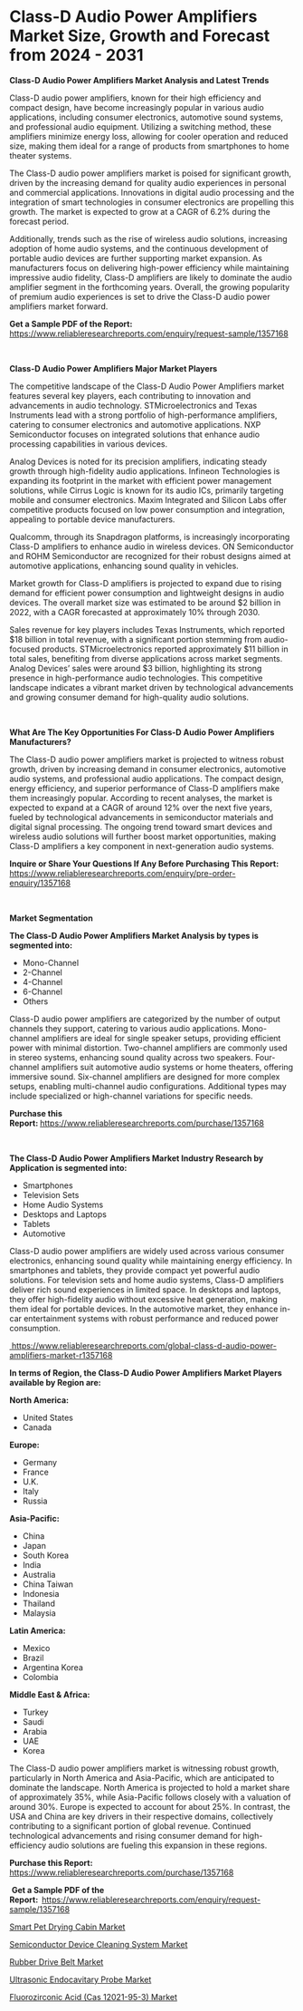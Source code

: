<p><h1>Class-D Audio Power Amplifiers Market Size, Growth and Forecast from 2024 - 2031</h1></p><p><strong>Class-D Audio Power Amplifiers Market Analysis and Latest Trends</strong></p>
<p><p>Class-D audio power amplifiers, known for their high efficiency and compact design, have become increasingly popular in various audio applications, including consumer electronics, automotive sound systems, and professional audio equipment. Utilizing a switching method, these amplifiers minimize energy loss, allowing for cooler operation and reduced size, making them ideal for a range of products from smartphones to home theater systems.</p><p>The Class-D audio power amplifiers market is poised for significant growth, driven by the increasing demand for quality audio experiences in personal and commercial applications. Innovations in digital audio processing and the integration of smart technologies in consumer electronics are propelling this growth. The market is expected to grow at a CAGR of 6.2% during the forecast period. </p><p>Additionally, trends such as the rise of wireless audio solutions, increasing adoption of home audio systems, and the continuous development of portable audio devices are further supporting market expansion. As manufacturers focus on delivering high-power efficiency while maintaining impressive audio fidelity, Class-D amplifiers are likely to dominate the audio amplifier segment in the forthcoming years. Overall, the growing popularity of premium audio experiences is set to drive the Class-D audio power amplifiers market forward.</p></p>
<p><strong>Get a Sample PDF of the Report:&nbsp;</strong> <a href="https://www.reliableresearchreports.com/enquiry/request-sample/1357168?utm_campaign=28&utm_medium=2&utm_source=Github&utm_content=ia&utm_term=05122024&utm_id=class-d-audio-power-amplifiers">https://www.reliableresearchreports.com/enquiry/request-sample/1357168</a></p>
<p>&nbsp;</p>
<p><strong>Class-D Audio Power Amplifiers Major Market Players</strong></p>
<p><p>The competitive landscape of the Class-D Audio Power Amplifiers market features several key players, each contributing to innovation and advancements in audio technology. STMicroelectronics and Texas Instruments lead with a strong portfolio of high-performance amplifiers, catering to consumer electronics and automotive applications. NXP Semiconductor focuses on integrated solutions that enhance audio processing capabilities in various devices.</p><p>Analog Devices is noted for its precision amplifiers, indicating steady growth through high-fidelity audio applications. Infineon Technologies is expanding its footprint in the market with efficient power management solutions, while Cirrus Logic is known for its audio ICs, primarily targeting mobile and consumer electronics. Maxim Integrated and Silicon Labs offer competitive products focused on low power consumption and integration, appealing to portable device manufacturers.</p><p>Qualcomm, through its Snapdragon platforms, is increasingly incorporating Class-D amplifiers to enhance audio in wireless devices. ON Semiconductor and ROHM Semiconductor are recognized for their robust designs aimed at automotive applications, enhancing sound quality in vehicles.</p><p>Market growth for Class-D amplifiers is projected to expand due to rising demand for efficient power consumption and lightweight designs in audio devices. The overall market size was estimated to be around $2 billion in 2022, with a CAGR forecasted at approximately 10% through 2030.</p><p>Sales revenue for key players includes Texas Instruments, which reported $18 billion in total revenue, with a significant portion stemming from audio-focused products. STMicroelectronics reported approximately $11 billion in total sales, benefiting from diverse applications across market segments. Analog Devices’ sales were around $3 billion, highlighting its strong presence in high-performance audio technologies. This competitive landscape indicates a vibrant market driven by technological advancements and growing consumer demand for high-quality audio solutions.</p></p>
<p>&nbsp;</p>
<p><strong>What Are The Key Opportunities For Class-D Audio Power Amplifiers Manufacturers?</strong></p>
<p><p>The Class-D audio power amplifiers market is projected to witness robust growth, driven by increasing demand in consumer electronics, automotive audio systems, and professional audio applications. The compact design, energy efficiency, and superior performance of Class-D amplifiers make them increasingly popular. According to recent analyses, the market is expected to expand at a CAGR of around 12% over the next five years, fueled by technological advancements in semiconductor materials and digital signal processing. The ongoing trend toward smart devices and wireless audio solutions will further boost market opportunities, making Class-D amplifiers a key component in next-generation audio systems.</p></p>
<p><strong>Inquire or Share Your Questions If Any Before Purchasing This Report:</strong> <a href="https://www.reliableresearchreports.com/enquiry/pre-order-enquiry/1357168?utm_campaign=28&utm_medium=2&utm_source=Github&utm_content=ia&utm_term=05122024&utm_id=class-d-audio-power-amplifiers">https://www.reliableresearchreports.com/enquiry/pre-order-enquiry/1357168</a></p>
<p>&nbsp;</p>
<p><strong>Market Segmentation</strong></p>
<p><strong>The Class-D Audio Power Amplifiers Market Analysis by types is segmented into:</strong></p>
<p><ul><li>Mono-Channel</li><li>2-Channel</li><li>4-Channel</li><li>6-Channel</li><li>Others</li></ul></p>
<p><p>Class-D audio power amplifiers are categorized by the number of output channels they support, catering to various audio applications. Mono-channel amplifiers are ideal for single speaker setups, providing efficient power with minimal distortion. Two-channel amplifiers are commonly used in stereo systems, enhancing sound quality across two speakers. Four-channel amplifiers suit automotive audio systems or home theaters, offering immersive sound. Six-channel amplifiers are designed for more complex setups, enabling multi-channel audio configurations. Additional types may include specialized or high-channel variations for specific needs.</p></p>
<p><strong>Purchase this Report:&nbsp;</strong><a href="https://www.reliableresearchreports.com/purchase/1357168?utm_campaign=28&utm_medium=2&utm_source=Github&utm_content=ia&utm_term=05122024&utm_id=class-d-audio-power-amplifiers">https://www.reliableresearchreports.com/purchase/1357168</a></p>
<p>&nbsp;</p>
<p><strong>The Class-D Audio Power Amplifiers Market Industry Research by Application is segmented into:</strong></p>
<p><ul><li>Smartphones</li><li>Television Sets</li><li>Home Audio Systems</li><li>Desktops and Laptops</li><li>Tablets</li><li>Automotive</li></ul></p>
<p><p>Class-D audio power amplifiers are widely used across various consumer electronics, enhancing sound quality while maintaining energy efficiency. In smartphones and tablets, they provide compact yet powerful audio solutions. For television sets and home audio systems, Class-D amplifiers deliver rich sound experiences in limited space. In desktops and laptops, they offer high-fidelity audio without excessive heat generation, making them ideal for portable devices. In the automotive market, they enhance in-car entertainment systems with robust performance and reduced power consumption.</p></p>
<p><a href="https://www.reliableresearchreports.com/global-class-d-audio-power-amplifiers-market-r1357168?utm_campaign=28&utm_medium=2&utm_source=Github&utm_content=ia&utm_term=05122024&utm_id=class-d-audio-power-amplifiers">&nbsp;https://www.reliableresearchreports.com/global-class-d-audio-power-amplifiers-market-r1357168</a></p>
<p><strong>In terms of Region, the Class-D Audio Power Amplifiers Market Players available by Region are:</strong></p>
<p>
    <p> <strong> North America: </strong>
        <ul>
            <li>United States</li>
            <li>Canada</li>
        </ul>
        </p> 
    <p> <strong> Europe: </strong>
        <ul>
            <li>Germany</li>
            <li>France</li>
            <li>U.K.</li>
            <li>Italy</li>
            <li>Russia</li>
        </ul>
        </p> 
    <p> <strong> Asia-Pacific: </strong>
        <ul>
            <li>China</li>
            <li>Japan</li>
            <li>South Korea</li>
            <li>India</li>
            <li>Australia</li>
            <li>China Taiwan</li>
            <li>Indonesia</li>
            <li>Thailand</li>
            <li>Malaysia</li>
        </ul>
        </p> 
    <p> <strong> Latin America: </strong>
        <ul>
            <li>Mexico</li>
            <li>Brazil</li>
            <li>Argentina Korea</li>
            <li>Colombia</li>
        </ul>
        </p> 
    <p> <strong> Middle East & Africa: </strong>
        <ul>
            <li>Turkey</li>
            <li>Saudi</li>
            <li>Arabia</li>
            <li>UAE</li>
            <li>Korea</li>
        </ul>
    </p>
    </p>
<p><p>The Class-D audio power amplifiers market is witnessing robust growth, particularly in North America and Asia-Pacific, which are anticipated to dominate the landscape. North America is projected to hold a market share of approximately 35%, while Asia-Pacific follows closely with a valuation of around 30%. Europe is expected to account for about 25%. In contrast, the USA and China are key drivers in their respective domains, collectively contributing to a significant portion of global revenue. Continued technological advancements and rising consumer demand for high-efficiency audio solutions are fueling this expansion in these regions.</p></p>
<p><strong>Purchase this Report: </strong><a href="https://www.reliableresearchreports.com/purchase/1357168?utm_campaign=28&utm_medium=2&utm_source=Github&utm_content=ia&utm_term=05122024&utm_id=class-d-audio-power-amplifiers">https://www.reliableresearchreports.com/purchase/1357168</a></p>
<p>&nbsp;<strong>Get a Sample PDF of the Report:&nbsp;&nbsp;</strong><a href="https://www.reliableresearchreports.com/enquiry/request-sample/1357168?utm_campaign=28&utm_medium=2&utm_source=Github&utm_content=ia&utm_term=05122024&utm_id=class-d-audio-power-amplifiers">https://www.reliableresearchreports.com/enquiry/request-sample/1357168</a></p>
<p><strong></strong></p>
<p><p><a href="https://issuu.com/reportprime-2/docs/smart-pet-drying-cabin-market-size-2030.pptx?utm_campaign=28&utm_medium=2&utm_source=Github&utm_content=ia&utm_term=05122024&utm_id=class-d-audio-power-amplifiers">Smart Pet Drying Cabin Market</a></p><p><a href="https://issuu.com/reportprime-2/docs/semiconductor-device-cleaning-system-market-size-2?utm_campaign=28&utm_medium=2&utm_source=Github&utm_content=ia&utm_term=05122024&utm_id=class-d-audio-power-amplifiers">Semiconductor Device Cleaning System Market</a></p><p><a href="https://www.linkedin.com/pulse/rubber-drive-belt-market-analysis-report-2024-2031-key-players-cxq6f?utm_campaign=28&utm_medium=2&utm_source=Github&utm_content=ia&utm_term=05122024&utm_id=class-d-audio-power-amplifiers">Rubber Drive Belt Market</a></p><p><a href="https://github.com/LilianFaulkner65/Market-Research-Report-List-1/blob/main/ultrasonic-endocavitary-probe-market.md?utm_campaign=28&utm_medium=2&utm_source=Github&utm_content=ia&utm_term=05122024&utm_id=class-d-audio-power-amplifiers">Ultrasonic Endocavitary Probe Market</a></p><p><a href="https://github.com/rileymgdorcas/Market-Research-Report-List-1/blob/main/fluorozirconic-acid-cas-12021-95-3-market.md?utm_campaign=28&utm_medium=2&utm_source=Github&utm_content=ia&utm_term=05122024&utm_id=class-d-audio-power-amplifiers">Fluorozirconic Acid (Cas 12021-95-3) Market</a></p></p>